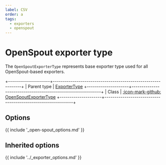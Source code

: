 ```yaml
---
label: CSV
order: a
tags:
  - exporters
  - openspout
---
```


# OpenSpout exporter type

The `OpenSpoutExporterType` represents base exporter type used for all OpenSpout-based exporters.

+---------------------+--------------------------------------------------------------+
| Parent type         | [ExporterType](../exporter.md)
+---------------------+--------------------------------------------------------------+
| Class               | [:icon-mark-github: OpenSpoutExporterType](https://github.com/Kreyu/data-table-bundle/blob/main/src/Bridge/OpenSpout/Exporter/Type/OpenSpoutExporterType.php)
+---------------------+--------------------------------------------------------------+

## Options

{{ include '_open-spout_options.md' }}

## Inherited options

{{ include '../_exporter_options.md' }}
